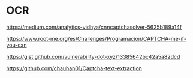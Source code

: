 # OCR


https://medium.com/analytics-vidhya/cnncaptchasolver-5625b189a14f

https://www.root-me.org/es/Challenges/Programacion/CAPTCHA-me-if-you-can

https://gist.github.com/vulnerability-dot-xyz/13385642bc42a5a82dcd

https://github.com/chauhan01/Captcha-text-extraction


